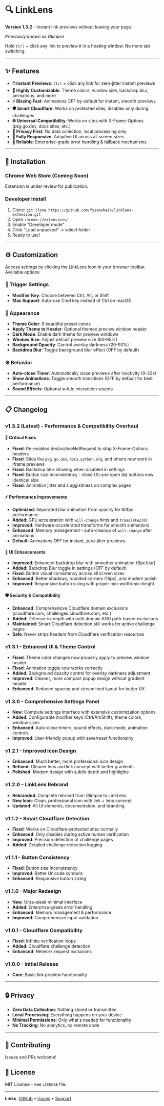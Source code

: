 # 🔍 LinkLens

**Version 1.3.2** - Instant link previews without leaving your page.

*Previously known as Glimpse*

Hold `Ctrl` + click any link to preview it in a floating window. No more tab switching.

---

## ✨ Features

- **🖱️ Instant Previews**: `Ctrl` + click any link for zero-jitter instant previews
- **🎨 Highly Customizable**: Theme colors, window size, backdrop blur, animations, and more
- **⚡ Blazing Fast**: Animations OFF by default for instant, smooth previews
- **🛡️ Smart Cloudflare**: Works on protected sites, disables only during challenges
- **🌐 Universal Compatibility**: Works on sites with X-Frame-Options (pkg.go.dev, docs sites, etc.)
- **🔐 Privacy First**: No data collection, local processing only
- **📱 Fully Responsive**: Adaptive UI across all screen sizes
- **🎯 Reliable**: Enterprise-grade error handling & fallback mechanisms

---

## 🚀 Installation

### Chrome Web Store (Coming Soon)
Extension is under review for publication.

### Developer Install
1. Clone: `git clone https://github.com/fyzanshaik/linklens-extension.git`
2. Open `chrome://extensions/`
3. Enable "Developer mode"
4. Click "Load unpacked" → select folder
5. Ready to use!

---

## ⚙️ Customization

Access settings by clicking the LinkLens icon in your browser toolbar. Available options:

### 🔧 Trigger Settings
- **Modifier Key**: Choose between Ctrl, Alt, or Shift
- **Mac Support**: Auto-use Cmd key instead of Ctrl on macOS

### 🎨 Appearance
- **Theme Color**: 6 beautiful preset colors
- **Apply Theme to Header**: Optional themed preview window header
- **Dark Mode**: Enable dark theme for preview windows
- **Window Size**: Adjust default preview size (60-95%)
- **Background Opacity**: Control overlay darkness (20-90%)
- **Backdrop Blur**: Toggle background blur effect (OFF by default)

### ⚙️ Behavior
- **Auto-close Timer**: Automatically close previews after inactivity (0-30s)
- **Show Animations**: Toggle smooth transitions (OFF by default for best performance)
- **Sound Effects**: Optional subtle interaction sounds

---

## 📋 Changelog

### v1.3.2 (Latest) - Performance & Compatibility Overhaul
#### 🔧 Critical Fixes
- **Fixed**: Re-enabled declarativeNetRequest to strip X-Frame-Options headers
- **Fixed**: Sites like `pkg.go.dev`, `docs.python.org`, and others now work in iframe previews
- **Fixed**: Backdrop blur showing when disabled in settings
- **Fixed**: Button size inconsistency - close (X) and open (⧉) buttons now identical size
- **Fixed**: Animation jitter and sluggishness on complex pages

#### ⚡ Performance Improvements
- **Optimized**: Separated blur animation from opacity for 60fps performance
- **Added**: GPU acceleration with `will-change` hints and `translateZ(0)`
- **Improved**: Hardware-accelerated transforms for smooth animations
- **Enhanced**: Memory management - auto-cleanup of `will-change` after animations
- **Default**: Animations OFF for instant, zero-jitter previews

#### 🎨 UI Enhancements
- **Improved**: Enhanced backdrop blur with smoother animation (8px blur)
- **Added**: Backdrop Blur toggle in settings (OFF by default)
- **Fixed**: Button visual consistency across all screen sizes
- **Enhanced**: Better shadows, rounded corners (16px), and modern polish
- **Improved**: Responsive button sizing with proper min-width/min-height

#### 🛡️ Security & Compatibility
- **Enhanced**: Comprehensive Cloudflare domain exclusions (cloudflare.com, challenges.cloudflare.com, etc.)
- **Added**: Defense-in-depth with both domain AND path-based exclusions
- **Maintained**: Smart Cloudflare detection still works for active challenge pages
- **Safe**: Never strips headers from Cloudflare verification resources

### v1.3.1 - Enhanced UI & Theme Control
- **Fixed**: Theme color changes now properly apply to preview window header
- **Fixed**: Animation toggle now works correctly
- **Added**: Background opacity control for overlay darkness adjustment
- **Improved**: Cleaner, more compact popup design without gradient header
- **Enhanced**: Reduced spacing and streamlined layout for better UX

### v1.3.0 - Comprehensive Settings Panel
- **New**: Complete settings interface with extensive customization options
- **Added**: Configurable modifier keys (Ctrl/Alt/Shift), theme colors, window sizes
- **Enhanced**: Auto-close timers, sound effects, dark mode, animation controls
- **Improved**: User-friendly popup with save/reset functionality

### v1.2.1 - Improved Icon Design
- **Enhanced**: Much better, more professional icon design
- **Refined**: Cleaner lens and link concept with better gradients
- **Polished**: Modern design with subtle depth and highlights

### v1.2.0 - LinkLens Rebrand
- **Rebranded**: Complete rebrand from Glimpse to LinkLens
- **New Icon**: Clean, professional icon with link + lens concept
- **Updated**: All UI elements, documentation, and branding

### v1.1.2 - Smart Cloudflare Detection
- **Fixed**: Works on Cloudflare-protected sites normally
- **Enhanced**: Only disables during active human verification
- **Improved**: Precision detection of challenge pages
- **Added**: Detailed challenge detection logging

### v1.1.1 - Button Consistency
- **Fixed**: Button size inconsistency
- **Improved**: Better Unicode symbols
- **Enhanced**: Responsive button sizing

### v1.1.0 - Major Redesign
- **New**: Ultra-sleek minimal interface
- **Added**: Enterprise-grade error handling
- **Enhanced**: Memory management & performance
- **Improved**: Comprehensive input validation

### v1.0.1 - Cloudflare Compatibility
- **Fixed**: Infinite verification loops
- **Added**: Cloudflare challenge detection
- **Enhanced**: Network request exclusions

### v1.0.0 - Initial Release
- **Core**: Basic link preview functionality

---

## 🔒 Privacy

- **Zero Data Collection**: Nothing stored or transmitted
- **Local Processing**: Everything happens on your device
- **Minimal Permissions**: Only what's needed for functionality
- **No Tracking**: No analytics, no remote code

---

## 🤝 Contributing

Issues and PRs welcome! 

## 📄 License

MIT License - see `LICENSE` file.

---

**Links**: [GitHub](https://github.com/fyzanshaik/linklens-extension) • [Issues](https://github.com/fyzanshaik/linklens-extension/issues) • [Support](https://coff.ee/fyzanshaik)